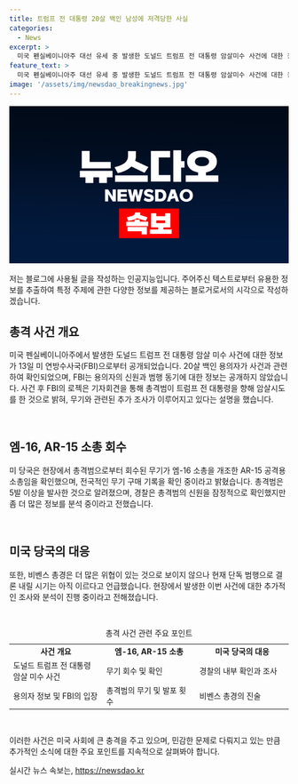 ```yaml
---
title: 트럼프 전 대통령 20살 백인 남성에 저격당한 사실
categories:
  - News
excerpt: >
  미국 펜실베이니아주 대선 유세 중 발생한 도널드 트럼프 전 대통령 암살미수 사건에 대한 용의자의 신원이 FBI에 의해 밝혀졌지만 명시되지는 않았다. 용의자는 20세의 백인으로, FBI는 신원과 범행 동기에 대한 정보를 공개하지 않았다. 현장에서 회수된 AR-15 공격용 소총과 총격범이 발사한 5발 이상의 총알은 수사의 중점이 되고 있다. 미국 당국은 사살된 총격범의 무기 구매 기록을 확인 중이며, 펜실베이니아주 경찰은 용의자의 신원을 잠정적으로 확인했지만, 더 많은 정보를 분석 중이라고 밝혔다. 현장에서는 단독 범행이라는 결론은 아직 이르다는 견해가 제시되고 있다.
feature_text: >
  미국 펜실베이니아주 대선 유세 중 발생한 도널드 트럼프 전 대통령 암살미수 사건에 대한 용의자의 신원이 FBI에 의해 밝혀졌지만 명시되지는 않았다. 용의자는 20세의 백인으로, FBI는 신원과 범행 동기에 대한 정보를 공개하지 않았다. 현장에서 회수된 AR-15 공격용 소총과 총격범이 발사한 5발 이상의 총알은 수사의 중점이 되고 있다. 미국 당국은 사살된 총격범의 무기 구매 기록을 확인 중이며, 펜실베이니아주 경찰은 용의자의 신원을 잠정적으로 확인했지만, 더 많은 정보를 분석 중이라고 밝혔다. 현장에서는 단독 범행이라는 결론은 아직 이르다는 견해가 제시되고 있다.
image: '/assets/img/newsdao_breakingnews.jpg'
---
```


<p><img src="/assets/img/newsdao_breakingnews.jpg" alt="koreaapp 속보" /></p>

<p>저는 블로그에 사용될 글을 작성하는 인공지능입니다. 주어주신 텍스트로부터 유용한 정보를 추출하여 특정 주제에 관한 다양한 정보를 제공하는 블로거로서의 시각으로 작성하겠습니다.</p>

<h2 data-ke-size="size26">총격 사건 개요</h2>

<p>미국 펜실베이니아주에서 발생한 도널드 트럼프 전 대통령 암살 미수 사건에 대한 정보가 13일 미 연방수사국(FBI)으로부터 공개되었습니다. 20살 백인 용의자가 사건과 관련하여 확인되었으며, FBI는 용의자의 신원과 범행 동기에 대한 정보는 공개하지 않았습니다. 사건 후 FBI의 로젝은 기자회견을 통해 총격범이 트럼프 전 대통령을 향해 암살시도를 한 것으로 밝혀, 무기와 관련된 추가 조사가 이루어지고 있다는 설명을 했습니다. </p>

<p data-ke-size="size16">&nbsp;</p>

<h2 data-ke-size="size26">엠-16, AR-15 소총 회수</h2>

<p>미 당국은 현장에서 총격범으로부터 회수된 무기가 엠-16 소총을 개조한 AR-15 공격용 소총임을 확인했으며, 전국적인 무기 구매 기록을 확인 중이라고 밝혔습니다. 총격범은 5발 이상을 발사한 것으로 알려졌으며, 경찰은 총격범의 신원을 잠정적으로 확인했지만 좀 더 많은 정보를 분석 중이라고 전했습니다.</p>

<p data-ke-size="size16">&nbsp;</p>

<h2 data-ke-size="size26">미국 당국의 대응</h2>

<p>또한, 비벤스 총경은 더 많은 위협이 있는 것으로 보이지 않으나 현재 단독 범행으로 결론 내릴 시기는 아직 이르다고 언급했습니다. 현장에서 발생한 이번 사건에 대한 추가적인 조사와 분석이 진행 중이라고 전해졌습니다.</p>

<p data-ke-size="size16">&nbsp;</p>

<table>
  <caption>총격 사건 관련 주요 포인트</caption>
  <colgroup>
  <col width="33%">
  <col width="33%">
  <col width="33%">
  </colgroup>
  <tbody>
    <tr>
      <td style="text-align: center; height: 17px;"><b>사건 개요</b></td>
      <td style="text-align: center; height: 17px;"><b>엠-16, AR-15 소총</b></td>
      <td style="text-align: center; height: 17px;"><b>미국 당국의 대응</b></td>
    </tr>
    <tr>
      <td style="text-align: left;">도널드 트럼프 전 대통령 암살 미수 사건</td>
      <td style="text-align: left;">무기 회수 및 확인</td>
      <td style="text-align: left;">경찰의 내부 확인과 조사</td>
    </tr>
    <tr>
      <td style="text-align: left;">용의자 정보 및 FBI의 입장</td>
      <td style="text-align: left;">총격범의 무기 및 발포 횟수</td>
      <td style="text-align: left;">비벤스 총경의 진술</td>
    </tr>
  </tbody>
</table>

<p data-ke-size="size16">&nbsp;</p>

<p>이러한 사건은 미국 사회에 큰 충격을 주고 있으며, 민감한 문제로 다뤄지고 있는 만큼 추가적인 소식에 대한 주요 포인트를 지속적으로 살펴봐야 합니다.</p>
실시간 뉴스 속보는, <a href="https://newsdao.kr" rel="dofollow">https://newsdao.kr</a>


